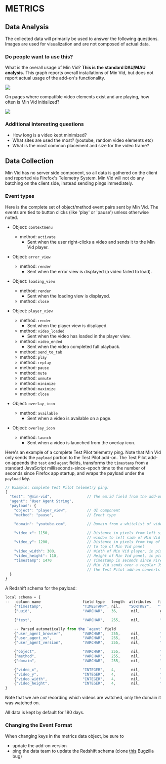 # METRICS

## Data Analysis
The collected data will primarily be used to answer the following questions.
Images are used for visualization and are not composed of actual data.

### Do people want to use this?

What is the overall usage of Min Vid?  **This is the standard DAU/MAU
analysis.**  This graph reports overall installations of Min Vid, but does not
report actual usage of the add-on's functionality.

![](images/kpi-1.png)

On pages where compatible video elements exist and are playing, how often is Min Vid initialized?

![](images/kpi-2.png)


### Additional interesting questions

- How long is a video kept minimized?
- What sites are used the most? (youtube, random video elements etc)
- What is the most common placement and size for the video frame?


## Data Collection

Min Vid has no server side component, so all data is gathered on the client and
reported via Firefox's Telemetry System. Min Vid will not do any batching on
the client side, instead sending pings immediately.

### Event types

Here is the complete set of object/method event pairs sent by Min Vid.
The events are tied to button clicks (like 'play' or 'pause') unless
otherwise noted.

* Object: `contextmenu`
  * method: `activate`
    * Sent when the user right-clicks a video and sends it to the Min Vid player.

* Object: `error_view`
  * method: `render`
    * Sent when the error view is displayed (a video failed to load).

* Object: `loading_view`
  * method: `render`
    * Sent when the loading view is displayed.
  * method: `close`

* Object: `player_view`
  * method: `render`
    * Sent when the player view is displayed.
  * method: `video_loaded`
    * Sent when the video has loaded in the player view.
  * method: `video_ended`
    * Sent when the video completed full playback.
  * method: `send_to_tab`
  * method: `play`
  * method: `replay`
  * method: `pause`
  * method: `mute`
  * method: `unmute`
  * method: `minimize`
  * method: `maximize`
  * method: `close`

* Object: `overlay_icon`
  * method: `available`
    * Sent when a video is available on a page.
* Object: `overlay_icon`
  * method: `launch`
    * Sent when a video is launched from the overlay icon.

Here's an example of a complete Test Pilot telemetry ping. Note that Min Vid only sends the
`payload` portion to the Test Pilot add-on. The Test Pilot add-on appends the `test` and `agent`
fields, transforms the `timestamp` from a standard JavaScript milliseconds-since-epoch time
to the number of seconds since Firefox app startup, and wraps the payload under the `payload` key.

```js
// Example: complete Test Pilot telemetry ping:
{
  "test": "@min-vid",                // The em:id field from the add-on
  "agent": "User Agent String",
  "payload": {
    "object": "player_view",         // UI component
    "method": "pause",               // Event type

    "domain": "youtube.com",         // Domain from a whitelist of video hosting sites

    "video_x": 1150,                 // Distance in pixels from left side of browser
                                     // window to left side of Min Vid panel
    "video_y": 1200,                 // Distance in pixels from top of browser window
                                     // to top of Min Vid panel
    "video_width": 300,              // Width of Min Vid player, in pixels
    "video_height": 110,             // Height of Min Vid panel, in pixels
    "timestamp": 1470                // Timestamp in seconds since Firefox started (note:
                                     // Min Vid sends over a regular JS millisecond timestamp,
                                     // the Test Pilot add-on converts it to seconds since startup)
  }
}
```

A Redshift schema for the payload:

```js
local schema = {
--   column name                   field type   length  attributes   field name
    {"timestamp",                  "TIMESTAMP", nil,    "SORTKEY",   "Timestamp"},
    {"uuid",                       "VARCHAR",   36,      nil,         get_uuid},

    {"test",                       "VARCHAR",   255,     nil,         "Fields[test]"},

    -- Parsed automatically from the `agent` field
    {"user_agent_browser",         "VARCHAR",   255,     nil,         "Fields[user_agent_browser]"},
    {"user_agent_os",              "VARCHAR",   255,     nil,         "Fields[user_agent_os]"},
    {"user_agent_version",         "VARCHAR",   255,     nil,         "Fields[user_agent_version]"},

    {"object",                     "VARCHAR",   255,     nil,         "payload[object]"},
    {"method",                     "VARCHAR",   255,     nil,         "payload[method]"},
    {"domain",                     "VARCHAR",   255,     nil,         "payload[domain]"},

    {"video_x",                    "INTEGER",   4,       nil,         "payload[video_x]"},
    {"video_y",                    "INTEGER",   4,       nil,         "payload[video_y]"},
    {"video_width",                "INTEGER",   4,       nil,         "payload[video_width]"},
    {"video_height",               "INTEGER",   4,       nil,         "payload[video_height]"}
}
```

Note that we are *not* recording which videos are watched, only the domain it was watched on.

All data is kept by default for 180 days.

### Changing the Event Format

When changing keys in the metrics data object, be sure to
- update the add-on version
- ping the data team to update the Redshift schema (clone [this](https://bugzilla.mozilla.org/show_bug.cgi?id=1270586) Bugzilla bug)
